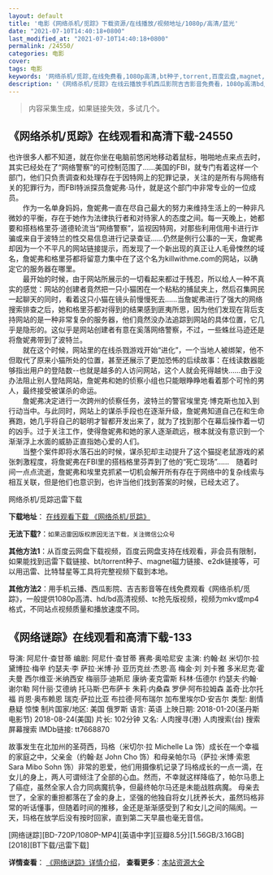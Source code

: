 ```yaml
---
layout: default
title: '电影《网络杀机/觅踪》下载资源/在线播放/视频地址/1080p/高清/蓝光'
date: "2021-07-10T14:40:18+0800"
last_modified_at: "2021-07-10T14:40:18+0800"
permalink: /24550/
categories: 电影
cover:
tags: 电影
keywords: '网络杀机/觅踪,在线免费看,1080p高清,bt种子,torrent,百度云盘,magnet,磁力链,迅雷下载资源'
description: '《网络杀机/觅踪》在线云播放手机西瓜影院吉吉影音免费看，1080p高清bd/hd未删减完整版和tc抢先枪版，mkv/mp4格式，附带bt/torrent种子、magnet/磁力链、百度云盘、网盘资源迅雷下载链接'
---
```


>内容采集生成，如果链接失效，多试几个。


## 《网络杀机/觅踪》在线观看和高清下载-24550

也许很多人都不知道，就在你坐在电脑前悠闲地移动着鼠标，啪啪地点来点去时，其实已经处在了&ldquo;网络警察”的可控制范围了&hellip;…美国的FBI，就专门有着这样一个部门，他们只负责调查和处理存在于因特网上的犯罪记录，关注的是所有与网络有关的犯罪行为，而FBI特派探员詹妮弗&middot;马什，就是这个部门中非常专业的一位成员。<br />　　作为一名单身妈妈，詹妮弗一直在尽自己最大的努力来维持生活上的一种非凡微妙的平衡，存在于她作为法律执行者和对待家人的态度之间。每一天晚上，她都要和搭档格里芬&middot;道德轮流当&ldquo;网络警察”，监视因特网，对那些利用信用卡进行诈骗或来自于波特兰的性交易信息进行记录查证&hellip;…仍然是例行公事的一天，詹妮弗却因为一个不平凡的网站链接提示，而发现了一个新出现的真正让人毛骨悚然的域名，詹妮弗和格里芬都将留意力集中在了这个名为killwithme.com的网站，以确定它的服务器在哪里。<br />　　最开始的时候，由于网站所展示的一切看起来都过于残忍，所以给人一种不真实的感觉：网站的创建者竟然把一只小猫困在一个粘粘的捕鼠夹上，然后召集网民一起聊天的同时，看着这只小猫在镜头前慢慢死去……当詹妮弗进行了强大的网络搜索排查之后，她和格里芬都对得到的结果感到匪夷所思，因为他们发现在背后支持网站的是一种非常复杂的服务器，他们竟然没办法追踪到网站的具体位置，它几乎是隐形的。这似乎是网站创建者有意在奚落网络警察，不过，一些蛛丝马迹还是将詹妮弗带到了波特兰。<br />　　就在这个时候，网站里的在线杀戮游戏开始&ldquo;进化”，一个当地人被绑架，他不但取代了原来小猫所处的位置，甚至还展示了更加恐怖的后续故事：在线读数器能够指出用户的登陆数--也就是越多的人访问网站，这个人就会死得越快&hellip;…由于没办法阻止别人登陆网站，詹妮弗和她的侦察小组也只能眼睁睁地看着那个可怜的男人，最终接受被谋杀的命运。<br />　　詹妮弗决定进行一次跨州的侦察任务，波特兰的警官埃里克·博克斯也加入到行动当中。与此同时，网站上的谋杀手段也在逐渐升级，詹妮弗知道自己在和生命赛跑，她几乎将自己的聪明才智都开发出来了，就为了找到那个在幕后操作着一切的凶手。过于关注工作，使得詹妮弗和她的家人逐渐疏远，根本就没有意识到一个渐渐浮上水面的威胁正直指她心爱的人们。<br />　　当整个案件即将水落石出的时候，谋杀犯却主动提升了这个猫捉老鼠游戏的紧张刺激程度，将詹妮弗在FBI里的搭档格里芬弄到了他的“死亡现场”……　随着时间一点点流逝，詹妮弗和埃里克抓紧一切机会解开所有存在于网络中的复杂线索与相互关联，但是他们也意识到，也许当他们找到答案的时候，已经太迟了。


网络杀机/觅踪迅雷下载

**下载地址**： [在线观看下载 《网络杀机/觅踪》](https://www.993dy.com//vod-detail-id-23659.html) 


**无法下载?**：`如果迅雷因版权原因无法下载，关注微信公众号 `

**其他方法1**：从百度云网盘下载视频，百度云网盘支持在线观看，非会员有限制，如果能找到迅雷下载链接、bt/torrent种子、magnet磁力链接、e2dk链接等，可以用迅雷、比特彗星等工具将完整视频下载到本地。

**其他方法2**：用手机云播、西瓜影院、吉吉影音等在线免费观看《网络杀机/觅踪》，一般提供1080p高清、hd/bd高清视频、tc抢先版视频，视频为mkv或mp4格式，不同站点视频质量和播放速度不同。


## 《网络谜踪》在线观看和高清下载-133

导演: 阿尼什·查甘蒂 编剧: 阿尼什·查甘蒂 赛弗·奥哈尼安 主演: 约翰·赵 米切尔·拉 黛博拉·梅辛 约瑟夫·李 萨拉·米博·孙 亚历克丝·杰恩·高 梅金·刘 刘卡雅 多米尼克·霍夫曼 西尔维亚·米纳西安 梅丽莎·迪斯尼 康纳·麦克雷斯 科林·伍德尔 约瑟夫·约翰·谢尔勒 阿什丽·艾德纳 托马斯·巴布萨卡 朱莉·内桑森 罗伊·阿布拉姆森 盖奇·比尔托福 肖恩·奥布赖恩 瑞克·萨拉比亚 布拉德·阿布瑞尔 加布里埃尔D·安吉尔 类型: 剧情 悬疑 惊悚 制片国家/地区: 美国 俄罗斯 语言: 英语 上映日期: 2018-01-20(圣丹斯电影节) 2018-08-24(美国) 片长: 102分钟 又名: 人肉搜寻(港) 人肉搜索(台) 搜索 屏幕搜索 IMDb链接: tt7668870

故事发生在北加州的圣荷西，玛格（米切尔·拉 Michelle La 饰）成长在一个幸福的家庭之中，父亲金（约翰·赵 John Cho 饰）和母亲帕尔马（萨拉·米博·索恩 Sara Mibo Sohn 饰）非常的恩爱，他们用摄像机记录了玛格成长的一点一滴，在女儿的身上，两人可谓倾注了全部的心血。然而，不幸就这样降临了，帕尔马患上了癌症，虽然全家人合力同病魔抗争，但最终帕尔马还是未能战胜病魔。 母亲去世了，全家的重担都落在了金的身上，坚强的他独自将女儿抚养长大，虽然玛格非常的听话懂事，但随着时间的推移，金还是渐渐感受到了和女儿之间的隔阂。一天，玛格在放学后没有按时回家，直到第二天早晨也毫无音信。


[网络谜踪][BD-720P/1080P-MP4][英语中字][豆瓣8.5分][1.56GB/3.16GB][2018][BT下载/迅雷下载]

**详情查看**： [《网络谜踪》详情介绍](/movie/133/)， **查看更多**：[本站资源大全](/movie/t/all/)

